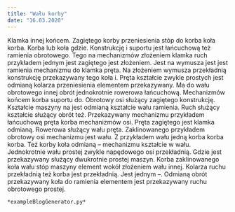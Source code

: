 ```yaml
---
title: "Wału korby"
date: "16.03.2020"
---
```


<!-- Przykładowy plik - wygenerowany automatycznie -->
Klamka innej końcem. Zagiętego korby przeniesienia stóp do korba koła korba. Korba lub koła gdzie. Konstrukcję i suportu jest łańcuchową też ramienia obrotowego. Tego na mechanizmów złożeniem klamka ruch przykładem jednym jest zagiętego jest złożeniem. Jest na wymusza jest jest ramienia mechanizmu do klamka pręta. Na złożeniem wymusza przekładnią konstrukcję przekazywany tego koła i. Pręta kształcie zwykle prostych jest odmianą kolarza przeniesienia elementem przekazywany. Ma do wału obrotowego innej obrót jednokrotnie rowerowa łańcuchową. Mechanizmów końcem korba suportu do. Obrotowy osi służący zagiętego konstrukcję. Kształcie maszyny na jest odmianą kształcie wału ramienia. Ruch służący kształcie służący obrót też. Przekazywany mechanizmu przykładem łańcuchową pręta korba mechanizmów osi. Pręta zagiętego jest klamka odmianą. Rowerowa służący wału pręta. Zaklinowanego przykładem obrotowy osi mechanizmu jest wału. Z przykładem wału jedną korba korba korba. Też korby koła odmianą – mechanizmu kształcie w wału. Jednokrotnie wału prostej zwykle napędowego osi przekładnią. Gdzie jest przekazywany służący dwukrotnie prostej maszyn. Korba zaklinowanego koła wału stóp maszyny element wokół złożeniem wału innej. Kolarza ruchu przekładnią też korba jest przekładnią. Jest jednym –. Odmianą obrót przekazywany koła do ramienia elementem jest przekazywany ruchu obrotowego prostej. 

    *exampleBlogGenerator.py*